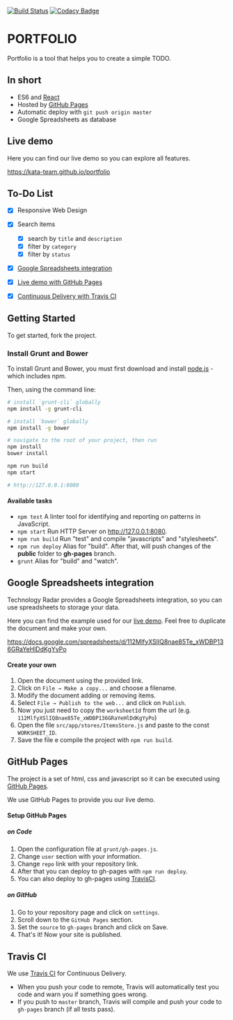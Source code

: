 [![Build Status](https://travis-ci.org/kata-team/technology-radar.svg?branch=master)](https://travis-ci.org/kata-team/technology-radar)
[![Codacy Badge](https://api.codacy.com/project/badge/Grade/b569c34b3b5d4b7db2fe54d808a0323b)](https://www.codacy.com/app/kata-team/technology-radar?utm_source=github.com&amp;utm_medium=referral&amp;utm_content=kata-team/technology-radar&amp;utm_campaign=Badge_Grade)

PORTFOLIO
=========

Portfolio is a tool that helps you to create a simple TODO.


In short
--------

- ES6 and [React](https://facebook.github.io/react/)
- Hosted by [GitHub Pages](https://pages.github.com/)
- Automatic deploy with `git push origin master`
- Google Spreadsheets as database


Live demo
---------

Here you can find our live demo so you can explore all features.

https://kata-team.github.io/portfolio


To-Do List
----------

- [x] Responsive Web Design
- [x] Search items
    - [x] search by `title` and `description`
    - [x] filter by `category`
    - [x] filter by `status`
- [x] [Google Spreadsheets integration](#google-spreadsheets-integration)
- [x] [Live demo with GitHub Pages](#github-pages)
- [x] [Continuous Delivery with Travis CI](#travis-ci)


Getting Started
---------------

To get started, fork the project.

### Install Grunt and Bower

To install Grunt and Bower, you must first download and install [node.js](https://nodejs.org/) - which includes npm.

Then, using the command line:

```sh
# install `grunt-cli` globally
npm install -g grunt-cli

# install `bower` globally
npm install -g bower

# navigate to the root of your project, then run
npm install
bower install

npm run build
npm start

# http://127.0.0.1:8080
```

#### Available tasks

* `npm test`          A linter tool for identifying and reporting on patterns in JavaScript.
* `npm start`         Run HTTP Server on http://127.0.0.1:8080.
* `npm run build`     Run "test" and compile "javascripts" and "stylesheets".
* `npm run deploy`    Alias for "build". After that, will push changes of the **public** folder to **gh-pages** branch.
* `grunt`             Alias for "build" and "watch".


## Google Spreadsheets integration

Technology Radar provides a Google Spreadsheets integration, so you can use spreadsheets to storage your data.

Here you can find the example used for our [live demo](#live-demo). Feel free to duplicate the document and make your own.

https://docs.google.com/spreadsheets/d/112MlfyXSlIQ8nae85Te_xWDBP136GRaYeHlDdKgYyPo

#### Create your own

1. Open the document using the provided link.
1. Click on `File → Make a copy...` and choose a filename.
1. Modify the document adding or removing items.
1. Select `File → Publish to the web...` and click on `Publish`.
1. Now you just need to copy the `worksheetId` from the url (e.g. `112MlfyXSlIQ8nae85Te_xWDBP136GRaYeHlDdKgYyPo`)
1. Open the file `src/app/stores/ItemsStore.js` and paste to the const `WORKSHEET_ID`.
1. Save the file e compile the project with `npm run build`.


## GitHub Pages

The project is a set of html, css and javascript so it can be executed using [GitHub Pages](https://pages.github.com/).

We use GitHub Pages to provide you our live demo.

#### Setup GitHub Pages

##### on Code

1. Open the configuration file at `grunt/gh-pages.js`.
1. Change `user` section with your information.
1. Change `repo` link with your repository link.
1. After that you can deploy to gh-pages with `npm run deploy`.
1. You can also deploy to gh-pages using [TravisCI](#travis-ci).

##### on GitHub

1. Go to your repository page and click on `settings`.
1. Scroll down to the `GitHub Pages` section.
1. Set the `source` to `gh-pages` branch and click on Save.
1. That's it! Now your site is published.


## Travis CI

We use [Travis CI](https://travis-ci.org/kata-team/technology-radar) for Continuous Delivery.

- When you push your code to remote, Travis will automatically test you code and warn you if something goes wrong.
- If you push to `master` branch, Travis will compile and push your code to `gh-pages` branch (if all tests pass).
